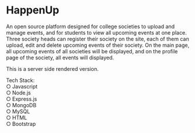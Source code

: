 # HappenUp

An open source platform designed for college societies to upload and manage events, and for students to view all upcoming events at one place. <br>
Three society heads can register their society on the site, each of them can upload, edit and delete upcoming events of their society. On the main page, all upcoming events of all societies will be displayed, and on the profile page of the society, all events will displayed.<br>

This is a server side rendered version.

Tech Stack: <br>
○ Javascript <br>
○ Node.js <br>
○ Express.js <br>
○ MongoDB <br>
○ MySQL <br>
○ HTML <br>
○ Bootstrap <br>
